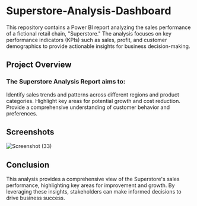 # Superstore-Analysis-Dashboard
This repository contains a Power BI report analyzing the sales performance of a fictional retail chain, "Superstore." The analysis focuses on key performance indicators (KPIs) such as sales, profit, and customer demographics to provide actionable insights for business decision-making.

## Project Overview

### The Superstore Analysis Report aims to:

Identify sales trends and patterns across different regions and product categories.
Highlight key areas for potential growth and cost reduction.
Provide a comprehensive understanding of customer behavior and preferences.

## Screenshots
![Screenshot (33)](https://github.com/Tusharwagh16/Superstore-Analysis-Dashboard/assets/165489732/490260d0-527b-4cbe-bd58-2c18e90c3859)

## Conclusion
This analysis provides a comprehensive view of the Superstore's sales performance, highlighting key areas for improvement and growth. By leveraging these insights, stakeholders can make informed decisions to drive business success.
